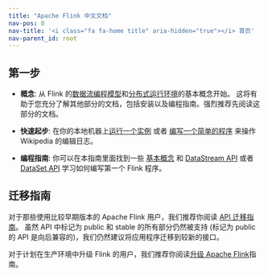 ```yaml
---
title: "Apache Flink 中文文档"
nav-pos: 0
nav-title: '<i class="fa fa-home title" aria-hidden="true"></i> 首页'
nav-parent_id: root
---
```

<!--
Licensed to the Apache Software Foundation (ASF) under one
or more contributor license agreements.  See the NOTICE file
distributed with this work for additional information
regarding copyright ownership.  The ASF licenses this file
to you under the Apache License, Version 2.0 (the
"License"); you may not use this file except in compliance
with the License.  You may obtain a copy of the License at

  http://www.apache.org/licenses/LICENSE-2.0

Unless required by applicable law or agreed to in writing,
software distributed under the License is distributed on an
"AS IS" BASIS, WITHOUT WARRANTIES OR CONDITIONS OF ANY
KIND, either express or implied.  See the License for the
specific language governing permissions and limitations
under the License.
-->



## 第一步

- **概念**: 从 Flink 的[数据流编程模型](concepts/programming-model.html)和[分布式运行环境](concepts/runtime.html)的基本概念开始。 这将有助于您充分了解其他部分的文档，包括安装以及编程指南。强烈推荐先阅读这部分的文档。

- **快速起步**: 在你的本地机器上[运行一个实例](quickstart/setup_quickstart.html) 或者 [编写一个简单的程序](quickstart/run_example_quickstart.html) 来操作 Wikipedia 的编辑日志。

- **编程指南**: 你可以在本指南里面找到一些 [基本概念](dev/api_concepts.html) 和 [DataStream API](dev/datastream_api.html) 或者 [DataSet API](dev/batch/index.html) 学习如何编写第一个 Flink 程序。

## 迁移指南

对于那些使用比较早期版本的 Apache Flink 用户，我们推荐你阅读 [API 迁移指南](dev/migration.html)。
虽然 API 中标记为 public 和 stable 的所有部分仍然被支持 (标记为 public 的 API 是向后兼容的)，我们仍然建议将应用程序迁移到较新的接口。

对于计划在生产环境中升级 Flink 的用户，我们推荐你阅读[升级 Apache Flink](ops/upgrading.html)指南。
